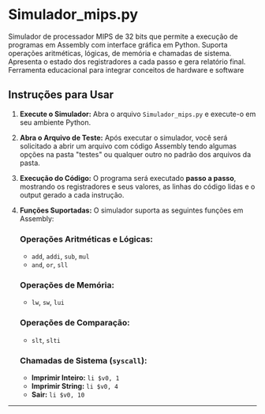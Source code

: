# Simulador_mips.py
Simulador de processador MIPS de 32 bits que permite a execução de programas em Assembly com interface gráfica em Python. Suporta operações aritméticas, lógicas, de memória e chamadas de sistema. Apresenta o estado dos registradores a cada passo e gera relatório final. Ferramenta educacional para integrar conceitos de hardware e software

## Instruções para Usar

1. **Execute o Simulador:**
   Abra o arquivo `Simulador_mips.py` e execute-o em seu ambiente Python.

2. **Abra o Arquivo de Teste:**
   Após executar o simulador, você será solicitado a abrir um arquivo com código Assembly tendo algumas opções na pasta "testes" ou qualquer outro no padrão dos arquivos da pasta.

3. **Execução do Código:**
   O programa será executado **passo a passo**, mostrando os registradores e seus valores, as linhas do código lidas e o output gerado a cada instrução.

4. **Funções Suportadas:**
   O simulador suporta as seguintes funções em Assembly:

   ### Operações Aritméticas e Lógicas:
   - `add`, `addi`, `sub`, `mul`
   - `and`, `or`, `sll`

   ### Operações de Memória:
   - `lw`, `sw`, `lui`

   ### Operações de Comparação:
   - `slt`, `slti`

   ### Chamadas de Sistema (`syscall`):
   - **Imprimir Inteiro:** `li $v0, 1`  
   - **Imprimir String:** `li $v0, 4`
   - **Sair:** `li $v0, 10`

---